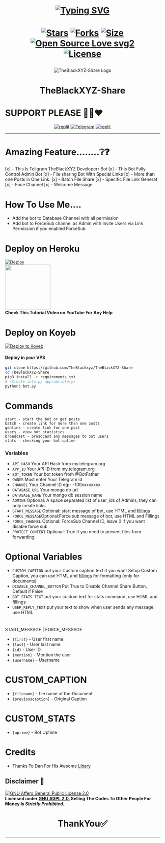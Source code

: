<h1 align="center">
  
[![Typing SVG](https://readme-typing-svg.herokuapp.com?font=Lemon+milk&color=Y70000&lines=Welcome+To+TheBlackXYZBotz;I+Am+Teligram+Bot+Developerr+;This+Is+Autofilter+Ai+Support+Bot;Multiple+Features+Earn+Money+Bot;Subscribe+TheBlackXYZ+On+YouTube;Please+Star+and+Fork+My+Repos)](https://git.io/typing-svg) 
</h1>

<h1 align="center">
  
[![Stars](https://img.shields.io/github/stars/TheBlackxyz/TheBlackXYZ-Share?style=flat-square&color=yellow)](https://github.com/TheBlackxyz/TheBlackXYZ-Share/stargazers)
[![Forks](https://img.shields.io/github/forks/TheBlackxyz/TheBlackXYZ-Share?style=flat-square&color=orange)](https://github.com/TheBlackxyz/TheBlackXYZ-Share/fork)
[![Size](https://img.shields.io/github/repo-size/TheBlackxyz/TheBlackXYZ-Share?style=flat-square&color=green)](https://github.com/TheBlackxyz/TheBlackXYZ-Share)   
[![Open Source Love svg2](https://badges.frapsoft.com/os/v2/open-source.svg?v=103)](https://github.com/TheBlackxyz/TheBlackXYZ-Share)   
[![License](https://img.shields.io/badge/License-AGPL-blue)](https://stars.medv.io/TheBlackxyz/TheBlackXYZ-Share/blob/main/LICENSE)
</h1>


<p align="center">
  <img src="https://graph.org/file/003a951cb93ddec63b8bf.jpg" alt="TheBlackXYZ-Share Logo">
</p>
<h1 align="center">
  TheBlackXYZ-Share
</h1>

# SUPPORT PLEASE 🥺🥺❤️
</p>
<p align="center">
<a href="https://www.instagram.com/the_black_xyz?igshid=YmMyMTA2M2Y="><img alt="replit" src="https://img.shields.io/badge/-Instagram-orange?style=for-the-badge&logo=instagram&logoColor=white"/></a> <a href="https://telegram.dog/TheBlackXYZBotz/TheBlackXYZ"><img alt="Telegram" src="https://img.shields.io/badge/TheBlackXYZBotz-2CA5E0?style=for-the-badge&logo=telegram&logoColor=green"/></a>
<a href="https://youtube.com/@TheBlackXYZ24?igshid=YmMyMTA2M2Y="><img alt="replit" src="https://img.shields.io/badge/-youtube-red?style=for-the-badge&logo=youtube&logoColor=white"/></a>
</p>

____________________________________________________________________________________________________________________________________________

# Amazing Feature........❔❓

[x] - This Is Teligram TheBlackXYZ Developerr Bot 
[x] - This Bot Fully Control Admin Bot
[x] - File sharing Bot With Special Links 
[x] - More than one Posts in One Link.
[x] - Batch File Share
[x] - Specific File Link Generat
[x] - Foce Channel
[x] - Welcome Message 


# How To Use Me....

- Add the bot to Database Channel with all permission
- Add bot to ForceSub channel as Admin with Invite Users via Link Permission if you enabled ForceSub 



# Deploy on Heroku

[![Deploy](https://www.herokucdn.com/deploy/button.svg)](https://heroku.com/deploy)</br>
<a href="https://youtu.be/TheBlackXYZ24">
  <img src="https://img.shields.io/badge/How%20to-Deploy-red?logo=youtube" width="147">
</a><br>
**Check This Tutorial Video on YouTube For Any Help**<br>


# Deploy on Koyeb

[![Deploy to Koyeb](https://www.koyeb.com/static/images/deploy/button.svg)](https://app.koyeb.com/deploy?type=git&repository=github.com/TheBlackxyz/TheBlackXYZ-Share&branch=koyeb&name=TheBlackXYZ)


#### Deploy in your VPS
````bash
git clone https://github.com/TheBlackxyz/TheBlackXYZ-Share
cd TheBlackXYZ-Share
pip3 install -r requirements.txt
# <Create info.py appropriately>
python3 bot.py
````

# Commands

```
start - start the bot or get posts
batch - create link for more than one posts
genlink - create link for one post
users - view bot statistics
broadcast - broadcast any messages to bot users
stats - checking your bot uptime

```

### Variables

* `API_HASH` Your API Hash from my.telegram.org
* `APP_ID` Your API ID from my.telegram.org
* `BOT_TOKEN` Your bot token from @BotFather
* `OWNER` Must enter Your Telegram Id
* `CHANNEL` Your Channel ID eg:- -100xxxxxxxx
* `DATABASE_URL` Your mongo db url
* `DATABASE_NAME` Your mongo db session name
* `ADMINS` Optional: A space separated list of user_ids of Admins, they can only create links
* `START_MESSAGE` Optional: start message of bot, use HTML and <a href='https://github.com/codexbotz/File-Sharing-Bot/blob/main/README.md#start_message'>fillings</a>
* `FORCE_MESSAGE`Optional:Force sub message of bot, use HTML and Fillings
* `FORCE_CHANNEL` Optional: ForceSub Channel ID, leave 0 if you want disable force sub
* `PROTECT_CONTENT` Optional: True if you need to prevent files from forwarding

# Optional Variables 

* `CUSTOM_CAPTION` put your Custom caption text if you want Setup Custom Caption, you can use HTML and <a href='https://github.com/CodeXBotz/File-Sharing-Bot/blob/main/README.md#custom_caption'>fillings</a> for formatting (only for documents)
* `DISABLE_CHANNEL_BUTTON` Put True to Disable Channel Share Button, Default if False
* `BOT_STATS_TEXT` put your custom text for stats command, use HTML and <a href='https://github.com/codexbotz/File-Sharing-Bot/blob/main/README.md#custom_stats'>fillings</a>
* `USER_REPLY_TEXT` put your text to show when user sends any message, use HTML


 # 
 START_MESSAGE | FORCE_MESSAGE

* `{first}` - User first name
* `{last}` - User last name
* `{id}` - User ID
* `{mention}` - Mention the user
* `{username}` - Username

# CUSTOM_CAPTION

* `{filename}` - file name of the Document
* `{previouscaption}` - Original Caption

# CUSTOM_STATS

* `{uptime}` - Bot Uptime


# Credits

- Thanks To Dan For His Awsome [Libary](https://github.com/pyrogram/pyrogram)


 ## Disclaimer 📄
[![GNU Affero General Public License 2.0](https://www.gnu.org/graphics/agplv3-155x51.png)](https://www.gnu.org/licenses/agpl-3.0.en.html#header)    
<b>Licensed under [GNU AGPL 2.0.](https://github.com/TheBlackxyz/TheBlackXYZ-Share/blob/TheBlackXYZ/LICENSE)
Selling The Codes To Other People For Money Is *Strictly Prohibited*.</b>

</pre>
</p>
</details>

<h1 align="center">

ThankYou✅

</h1>

____________________________________________________________________________________________________________________________________________



  

